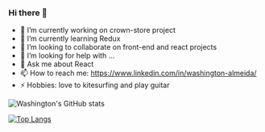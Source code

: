 ### Hi there 👋

- 🔭 I’m currently working on crown-store project
- 🌱 I’m currently learning Redux
- 👯 I’m looking to collaborate on front-end and react projects
- 🤔 I’m looking for help with ...
- 💬 Ask me about React
- 📫 How to reach me: https://www.linkedin.com/in/washington-almeida/
- ⚡ Hobbies: love to kitesurfing and play guitar

![Washington's GitHub stats](https://github-readme-stats.vercel.app/api?username=WashingtonAlmeidaJr&show_icons=true&theme=transparent)

[![Top Langs](https://github-readme-stats.vercel.app/api/top-langs/?username=WashingtonAlmeidaJr&layout=compact)](https://github.com/anuraghazra/github-readme-stats)
